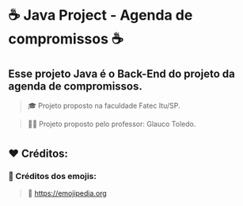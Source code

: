# ☕ Java Project - Agenda de compromissos ☕

## Esse projeto Java é o Back-End do projeto da agenda de compromissos.

> 🎓 Projeto proposto na faculdade Fatec Itu/SP.

> 👨‍🏫 Projeto proposto pelo professor: Glauco Toledo.

#

## ❤️ Créditos:

### 🎉 Créditos dos emojis:
> 🔗 https://emojipedia.org